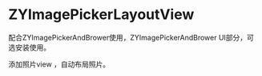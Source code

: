 # ZYImagePickerLayoutView
配合ZYImagePickerAndBrower使用，ZYImagePickerAndBrower UI部分，可选安装使用。

添加照片view ，自动布局照片。
